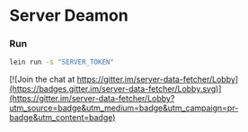 # Server Deamon

### Run

```bash
lein run -s "SERVER_TOKEN"
```

[![Join the chat at https://gitter.im/server-data-fetcher/Lobby](https://badges.gitter.im/server-data-fetcher/Lobby.svg)](https://gitter.im/server-data-fetcher/Lobby?utm_source=badge&utm_medium=badge&utm_campaign=pr-badge&utm_content=badge)
